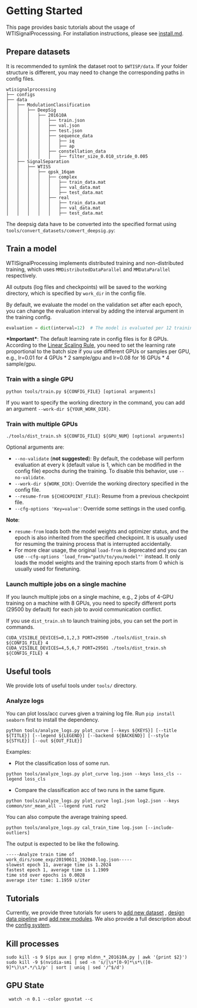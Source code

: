 # Getting Started

This page provides basic tutorials about the usage of WTISignalProcesssing. For installation instructions, please
see [install.md](install.md).

## Prepare datasets

It is recommended to symlink the dataset root to `$WTISP/data`. If your folder structure is different, you may need to
change the corresponding paths in config files.

```
wtisignalprocessing
├── configs
├── data
│   ├── ModulationClassification
│   │   ├── DeepSig
│   │   │   ├── 201610A
│   │   │   │   ├── train.json
│   │   │   │   ├── val.json
│   │   │   │   ├── test.json
│   │   │   │   ├── sequence_data
│   │   │   │   │   ├── iq
│   │   │   │   │   ├── ap
│   │   │   │   ├── constellation_data
│   │   │   │   │   ├── filter_size_0.010_stride_0.005
│   ├── SignalSeparation
│   │   ├── WTISS
│   │   │   ├── qpsk_16qam
│   │   │   │   ├── complex
│   │   │   │   │   ├── train_data.mat
│   │   │   │   │   ├── val_data.mat
│   │   │   │   │   ├── test_data.mat
│   │   │   │   ├── real
│   │   │   │   │   ├── train_data.mat
│   │   │   │   │   ├── val_data.mat
│   │   │   │   │   ├── test_data.mat

```

The deepsig data have to be converted into the specified format using `tools/convert_datasets/comvert_deepsig.py`:

## Train a model

WTISignalProcessing implements distributed training and non-distributed training, which uses `MMDistributedDataParallel`
and `MMDataParallel` respectively.

All outputs (log files and checkpoints) will be saved to the working directory, which is specified by `work_dir` in the
config file.

By default, we evaluate the model on the validation set after each epoch, you can change the evaluation interval by
adding the interval argument in the training config.

```python
evaluation = dict(interval=12)  # The model is evaluated per 12 training epoch.
```

**\*Important\***: The default learning rate in config files is for 8 GPUs. According to
the [Linear Scaling Rule](https://arxiv.org/abs/1706.02677), you need to set the learning rate proportional to the batch
size if you use different GPUs or samples per GPU, e.g., lr=0.01 for 4 GPUs * 2 sample/gpu and lr=0.08 for 16 GPUs * 4
sample/gpu.

### Train with a single GPU

```shell
python tools/train.py ${CONFIG_FILE} [optional arguments]
```

If you want to specify the working directory in the command, you can add an argument `--work-dir ${YOUR_WORK_DIR}`.

### Train with multiple GPUs

```shell
./tools/dist_train.sh ${CONFIG_FILE} ${GPU_NUM} [optional arguments]
```

Optional arguments are:

- `--no-validate` (**not suggested**): By default, the codebase will perform evaluation at every k (default value is 1,
  which can be modified in the config file) epochs during the training. To disable this behavior, use `--no-validate`.
- `--work-dir ${WORK_DIR}`: Override the working directory specified in the config file.
- `--resume-from ${CHECKPOINT_FILE}`: Resume from a previous checkpoint file.
- `--cfg-options 'Key=value'`: Override some settings in the used config.

**Note**:

- `resume-from` loads both the model weights and optimizer status, and the epoch is also inherited from the specified
  checkpoint. It is usually used for resuming the training process that is interrupted accidentally.
- For more clear usage, the original `load-from` is deprecated and you can
  use `--cfg-options 'load_from="path/to/you/model"'` instead. It only loads the model weights and the training epoch
  starts from 0 which is usually used for finetuning.

### Launch multiple jobs on a single machine

If you launch multiple jobs on a single machine, e.g., 2 jobs of 4-GPU training on a machine with 8 GPUs, you need to
specify different ports (29500 by default) for each job to avoid communication conflict.

If you use `dist_train.sh` to launch training jobs, you can set the port in commands.

```shell
CUDA_VISIBLE_DEVICES=0,1,2,3 PORT=29500 ./tools/dist_train.sh ${CONFIG_FILE} 4
CUDA_VISIBLE_DEVICES=4,5,6,7 PORT=29501 ./tools/dist_train.sh ${CONFIG_FILE} 4
```

## Useful tools

We provide lots of useful tools under `tools/` directory.

### Analyze logs

You can plot loss/acc curves given a training log file. Run `pip install seaborn` first to install the dependency.

```shell
python tools/analyze_logs.py plot_curve [--keys ${KEYS}] [--title ${TITLE}] [--legend ${LEGEND}] [--backend ${BACKEND}] [--style ${STYLE}] [--out ${OUT_FILE}]
```

Examples:

- Plot the classification loss of some run.

```shell
python tools/analyze_logs.py plot_curve log.json --keys loss_cls --legend loss_cls
```

- Compare the classification acc of two runs in the same figure.

```shell
python tools/analyze_logs.py plot_curve log1.json log2.json --keys common/snr_mean_all --legend run1 run2
```

You can also compute the average training speed.

```shell
python tools/analyze_logs.py cal_train_time log.json [--include-outliers]
```

The output is expected to be like the following.

```
-----Analyze train time of work_dirs/some_exp/20190611_192040.log.json-----
slowest epoch 11, average time is 1.2024
fastest epoch 1, average time is 1.1909
time std over epochs is 0.0028
average iter time: 1.1959 s/iter

```

## Tutorials

Currently, we provide three tutorials for users to [add new dataset](tutorials/new_dataset.md)
, [design data pipeline](tutorials/data_pipeline.md) and [add new modules](tutorials/new_modules.md). We also provide a
full description about the [config system](config.md).

## Kill processes

```shell
sudo kill -s 9 $(ps aux | grep mldnn_*_201610A.py | awk '{print $2}')
sudo kill -9 $(nvidia-smi | sed -n 's/|\s*[0-9]*\s*\([0-9]*\)\s*.*/\1/p' | sort | uniq | sed '/^$/d')
```

## GPU State

```shell
 watch -n 0.1 --color gpustat --c
```